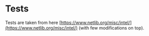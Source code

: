 # Tests

Tests are taken from here [https://www.netlib.org/misc/intel/](https://www.netlib.org/misc/intel/) (with few modifications on top).